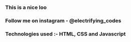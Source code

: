### This is a nice loo

### Follow me on instagram - @electrifying_codes

### Technologies used :- HTML, CSS and Javascript